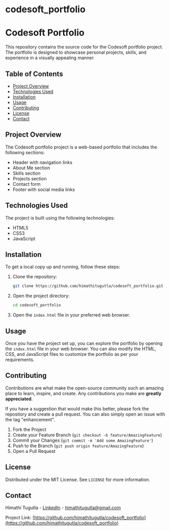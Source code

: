 # codesoft_portfolio
# Codesoft Portfolio

This repository contains the source code for the Codesoft portfolio project. The portfolio is designed to showcase personal projects, skills, and experience in a visually appealing manner.

## Table of Contents

- [Project Overview](#project-overview)
- [Technologies Used](#technologies-used)
- [Installation](#installation)
- [Usage](#usage)
- [Contributing](#contributing)
- [License](#license)
- [Contact](#contact)

## Project Overview

The Codesoft portfolio project is a web-based portfolio that includes the following sections:

- Header with navigation links
- About Me section
- Skills section
- Projects section
- Contact form
- Footer with social media links

## Technologies Used

The project is built using the following technologies:

- HTML5
- CSS3
- JavaScript

## Installation

To get a local copy up and running, follow these steps:

1. Clone the repository:

    ```sh
    git clone https://github.com/himathitugutla/codesoft_portfolio.git
    ```

2. Open the project directory:

    ```sh
    cd codesoft_portfolio
    ```

3. Open the `index.html` file in your preferred web browser.

## Usage

Once you have the project set up, you can explore the portfolio by opening the `index.html` file in your web browser. You can also modify the HTML, CSS, and JavaScript files to customize the portfolio as per your requirements.

## Contributing

Contributions are what make the open-source community such an amazing place to learn, inspire, and create. Any contributions you make are **greatly appreciated**.

If you have a suggestion that would make this better, please fork the repository and create a pull request. You can also simply open an issue with the tag "enhancement".

1. Fork the Project
2. Create your Feature Branch (`git checkout -b feature/AmazingFeature`)
3. Commit your Changes (`git commit -m 'Add some AmazingFeature'`)
4. Push to the Branch (`git push origin feature/AmazingFeature`)
5. Open a Pull Request

## License

Distributed under the MIT License. See `LICENSE` for more information.

## Contact

Himathi Tugutla - [LinkedIn](https://www.linkedin.com/in/tugutla-himathi-50b59925b) - himathitugutla@gmail.com

Project Link: [https://github.com/himathitugutla/codesoft_portfolio](https://github.com/himathitugutla/codesoft_portfolio)
